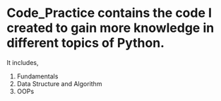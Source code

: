 # Code_Practice contains the code I created to gain more knowledge in different topics of Python.
It includes,
1. Fundamentals
2. Data Structure and Algorithm
3. OOPs
